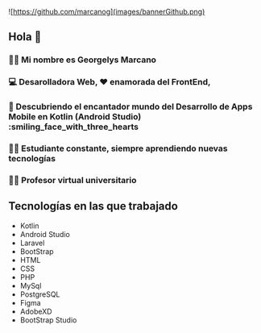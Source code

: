 ![https://github.com/marcanog](images/bannerGithub.png) 

## Hola 👋

### 🙋‍♀️ Mi nombre es Georgelys Marcano 

### 💻 Desarolladora Web, ❤️ enamorada del FrontEnd, 

### 📱 Descubriendo el encantador mundo del Desarrollo de Apps Mobile en Kotlin (Android Studio) :smiling_face_with_three_hearts

### 👩‍🎓 Estudiante constante, siempre aprendiendo nuevas tecnologías 

### 👩‍🏫 Profesor virtual universitario

## **Tecnologías en las que trabajado**

- Kotlin
- Android Studio
- Laravel
- BootStrap
- HTML
- CSS
- PHP
- MySql
- PostgreSQL
- Figma
- AdobeXD
- BootStrap Studio


<!--
**GMarcanoB/GMarcanoB** is a ✨ _special_ ✨ repository because its `README.md` (this file) appears on your GitHub profile.

Here are some ideas to get you started:

- 🔭 I’m currently working on ...
- 🌱 I’m currently learning ...
- 👯 I’m looking to collaborate on ...
- 🤔 I’m looking for help with ...
- 💬 Ask me about ...
- 📫 How to reach me: ...
- 😄 Pronouns: ...
- ⚡ Fun fact: ...
-->


[images/bannerGithub.png]: images/bannerGithub.png